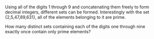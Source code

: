   <p>Using all of the digits 1 through 9 and concatenating them freely to form decimal integers, different sets can be formed. Interestingly with the set {2,5,47,89,631}, all of the elements belonging to it are prime.</p>  <p>How many distinct sets containing each of the digits one through nine exactly once contain only prime elements?</p>    